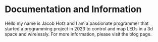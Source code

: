 # Documentation and Information

Hello my name is Jacob Hotz and I am a passionate programmer that started a programming project in 2023 to control and map LEDs in a 3d space and wirelessly. For more information, please visit the blog page.
